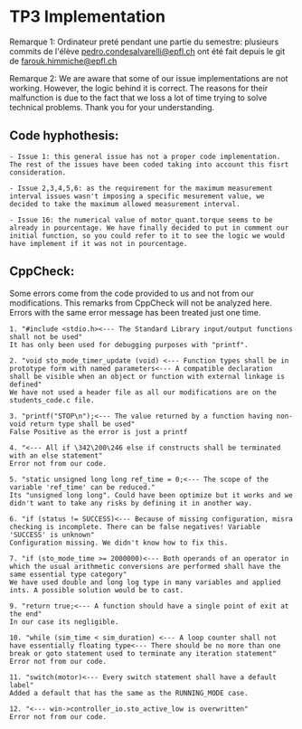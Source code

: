 # TP3 Implementation

Remarque 1: Ordinateur preté pendant une partie du semestre: plusieurs commits de l'élève pedro.condesalvarelli@epfl.ch ont été fait depuis le git de farouk.himmiche@epfl.ch

Remarque 2: We are aware that some of our issue implementations are not working. However, the logic behind it is correct. The reasons for their malfunction is due to the fact that we loss a lot of time trying to solve technical problems. Thank you for your understanding. 

## Code hyphothesis: 
    - Issue 1: this general issue has not a proper code implementation. The rest of the issues have been coded taking into account this fisrt consideration.

    - Issue 2,3,4,5,6: as the requirement for the maximum measurement interval issues wasn't imposing a specific mesurement value, we decided to take the maximum allowed measurement interval.

    - Issue 16: the numerical value of motor_quant.torque seems to be already in pourcentage. We have finally decided to put in comment our initial function, so you could refer to it to see the logic we would have implement if it was not in pourcentage.

## CppCheck:
Some errors come from the code provided to us and not from our modifications. This remarks from CppCheck will not be analyzed here.
Errors with the same error message has been treated just one time.

    1. "#include <stdio.h><--- The Standard Library input/output functions shall not be used"
    It has only been used for debugging purposes with "printf".

    2. "void sto_mode_timer_update (void) <--- Function types shall be in prototype form with named parameters<--- A compatible declaration shall be visible when an object or function with external linkage is defined"
    We have not used a header file as all our modifications are on the students_code.c file.

    3. "printf("STOP\n");<--- The value returned by a function having non-void return type shall be used" 
    False Positive as the error is just a printf

    4. "<--- All if \342\200\246 else if constructs shall be terminated with an else statement" 
    Error not from our code.

    5. "static unsigned long long ref_time = 0;<--- The scope of the variable 'ref_time' can be reduced."
    Its "unsigned long long". Could have been optimize but it works and we didn't want to take any risks by defining it in another way.

    6. "if (status != SUCCESS)<--- Because of missing configuration, misra checking is incomplete. There can be false negatives! Variable 'SUCCESS' is unknown"
    Configuration missing. We didn't know how to fix this.

    7. "if (sto_mode_time >= 2000000)<--- Both operands of an operator in which the usual arithmetic conversions are performed shall have the same essential type category"
    We have used double and long log type in many variables and applied ints. A possible solution would be to cast.

    9. "return true;<--- A function should have a single point of exit at the end"
    In our case its negligible.

    10. "while (sim_time < sim_duration) <--- A loop counter shall not have essentially floating type<--- There should be no more than one break or goto statement used to terminate any iteration statement" 
    Error not from our code.

    11. "switch(motor)<--- Every switch statement shall have a default label"
    Added a default that has the same as the RUNNING_MODE case.

    12. "<--- win->controller_io.sto_active_low is overwritten" 
    Error not from our code.